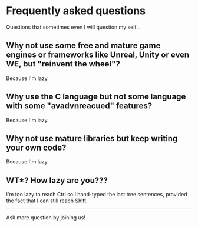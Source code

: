 # Frequently asked questions

Questions that sometimes even I will question my self...

## Why not use some free and mature game engines or frameworks like Unreal, Unity or even WE, but "reinvent the wheel"?

Because I'm lazy.

## Why use the C language but not some language with some "avadvnreacued" features?

Because I'm lazy.

## Why not use mature libraries but keep writing your own code?

Because I'm lazy.

## WT*? How lazy are you???

I'm too lazy to reach Ctrl so I hand-typed the last tree sentences, provided the fact that I can still reach Shift.

---

Ask more question by joining us!
